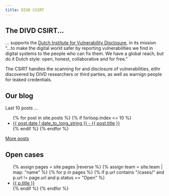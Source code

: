 ```yaml
---
title: DIVD CSIRT
---
```

## The DIVD CSIRT...

... supports the [Dutch Institute for Vulnerability Disclosure](https://divd.nl), in its mission "...to make the digital world safer by reporting vulnerabilities we find in digital systems to the people who can fix them. We have a global reach, but do it Dutch style: open, honest, collaborative and for free."

The CSIRT handles the scanning for and disclosure of vulnerabilities, eithr discovered by DIVD researchers or third parties, as well as warnign people for leaked credentials.


## Our blog

Last 10 posts ...

<ul>
{% for post in site.posts %}
	{% if forloop.index <= 10 %}
	    <li>
	        <a href="{{ post.url | prepend: site.baseurl }}">{{ post.date | date_to_long_string }}  - {{ post.title }}</a>
	    </li>
	{% endif %}
{% endfor %}
</ul>

[More posts](/blog/2)

## Open cases

<ul>
{% assign pages = site.pages |reverse %}
{% assign team = site.team | map: "name" %}
{% for p in pages %}
	{% if p.url contains "/cases/" and p.url != page.url and p.status == "Open" %}
		<li>
			<a href='{{ p.url }}'>{{ p.title }}</a>
		</li>
	{% endif %}
{% endfor %}
</ul>